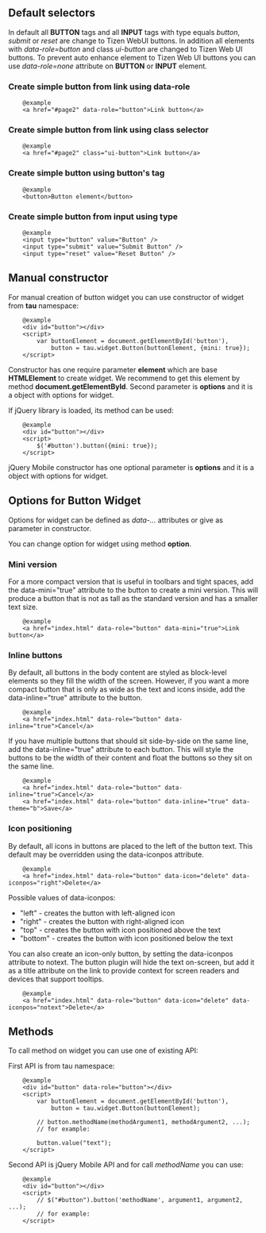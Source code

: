## Default selectors
In default all **BUTTON** tags and all **INPUT** tags with type equals _button_, _submit_ or _reset_ are change to Tizen WebUI buttons.
In addition all elements with _data-role=button_ and class _ui-button_ are changed to Tizen Web UI buttons.
To prevent auto enhance element to Tizen Web UI buttons you can use _data-role=none_ attribute on **BUTTON** or **INPUT** element.

### Create simple button from link using data-role

		@example
		<a href="#page2" data-role="button">Link button</a>

### Create simple button from link using class selector

		@example
		<a href="#page2" class="ui-button">Link button</a>

### Create simple button using button's tag

		@example
		<button>Button element</button>

### Create simple button from input using type

		@example
		<input type="button" value="Button" />
		<input type="submit" value="Submit Button" />
		<input type="reset" value="Reset Button" />

## Manual constructor
For manual creation of button widget you can use constructor of widget from **tau** namespace:

		@example
		<div id="button"></div>
		<script>
			var buttonElement = document.getElementById('button'),
				button = tau.widget.Button(buttonElement, {mini: true});
		</script>

Constructor has one require parameter **element** which are base **HTMLElement** to create widget. We recommend to get this element by method **document.getElementById**. Second parameter is **options** and it is a object with options for widget.

If jQuery library is loaded, its method can be used:

		@example
		<div id="button"></div>
		<script>
			$('#button').button({mini: true});
		</script>

jQuery Mobile constructor has one optional parameter is **options** and it is a object with options for widget.

## Options for Button Widget

Options for widget can be defined as _data-..._ attributes or give as parameter in constructor.

You can change option for widget using method **option**.

### Mini version
For a more compact version that is useful in toolbars and tight spaces, add the data-mini="true" attribute to the button to create a mini version. This will produce a button that is not as tall as the standard version and has a smaller text size.

		@example
		<a href="index.html" data-role="button" data-mini="true">Link button</a>


### Inline buttons
By default, all buttons in the body content are styled as block-level elements so they fill the width of the screen. However, if you want a more compact button that is only as wide as the text and icons inside, add the data-inline="true" attribute to the button.

		@example
		<a href="index.html" data-role="button" data-inline="true">Cancel</a>

If you have multiple buttons that should sit side-by-side on the same line, add the data-inline="true" attribute to each button. This will style the buttons to be the width of their content and float the buttons so they sit on the same line.

		@example
		<a href="index.html" data-role="button" data-inline="true">Cancel</a>
		<a href="index.html" data-role="button" data-inline="true" data-theme="b">Save</a>

### Icon positioning
By default, all icons in buttons are placed to the left of the button text. This default may be overridden using the data-iconpos attribute.

		@example
		<a href="index.html" data-role="button" data-icon="delete" data-iconpos="right">Delete</a>

Possible values of data-iconpos:<br>

 - "left"  - creates the button with left-aligned icon<br>
 - "right"  - creates the button with right-aligned icon<br>
 - "top"  - creates the button with icon positioned above the text<br>
 - "bottom"  - creates the button with icon positioned below the text

You can also create an icon-only button, by setting the data-iconpos attribute to notext. The button plugin will hide the text on-screen, but add it as a title attribute on the link to provide context for screen readers and devices that support tooltips.

		@example
		<a href="index.html" data-role="button" data-icon="delete" data-iconpos="notext">Delete</a>

## Methods

To call method on widget you can use one of existing API:

First API is from tau namespace:

		@example
		<div id="button" data-role="button"></div>
		<script>
			var buttonElement = document.getElementById('button'),
				button = tau.widget.Button(buttonElement);

			// button.methodName(methodArgument1, methodArgument2, ...);
			// for example:

			button.value("text");
		</script>

Second API is jQuery Mobile API and for call _methodName_ you can use:

		@example
	    <div id="button"></div>
		<script>
			// $("#button").button('methodName', argument1, argument2, ...);
			// for example:
		</script>
